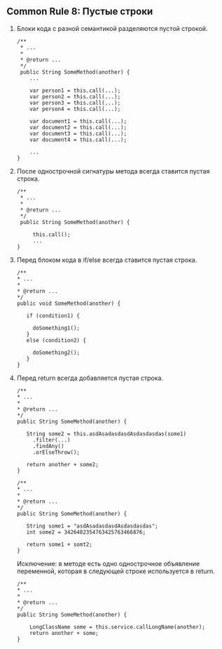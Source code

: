 ## Common Rule 8: Пустые строки

1. Блоки кода с разной семантикой разделяются пустой строкой.
   ```       
   /**
    * ...
    *
    * @return ...
    */
    public String SomeMethod(another) {
       ...
   
       var person1 = this.call(...);
       var person2 = this.call(...);
       var person3 = this.call(...);
       var person4 = this.call(...);
       
       var document1 = this.call(...);
       var document2 = this.call(...);
       var document3 = this.call(...);
       var document4 = this.call(...);
   
       ...
   }
   ```
2. После однострочной сигнатуры метода всегда ставится пустая строка.
   ```
   /**
    * ...
    *
    * @return ...
    */
    public String SomeMethod(another) {
        
        this.call();
        ...
   }
3. Перед блоком кода в if/else всегда ставится пустая строка.
    ```
   /**
    * ...
    *
    * @return ...
    */
    public void SomeMethod(another) {
   
       if (condition1) {
   
         doSomething1();
       }
       else (condition2) {
   
         doSomething2();
       }
    }
    ```
4. Перед return всегда добавляется пустая строка.
    ```
    /**
    * ...
    *
    * @return ...
    */
    public String SomeMethod(another) {
      
       String some2 = this.asdAsadasdasdAsdasdasdas(some1)
         .filter(...)
         .findAny()
         .orElseThrow();
        
       return another + some2;
    }
    ```
    ```
    /**
    * ...
    *
    * @return ...
    */
    public String SomeMethod(another) {
          
       String some1 = "asdAsadasdasdAsdasdasdas";
       int some2 = 3426482354763425763466876;
       
       return some1 + somt2;
    }
     ```
   Исключение: в методе есть одно однострочное объявление переменной, которая в следующей строке 
   используется в return.
    ```       
   /**
    * ...
    *
    * @return ...
    */
    public String SomeMethod(another) {
        
        LongClassName some = this.service.callLongName(another);
        return another + some;
    }
   ```
  